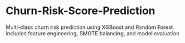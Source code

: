 # Churn-Risk-Score-Prediction
Multi-class churn risk prediction using XGBoost and Random Forest. Includes feature engineering, SMOTE balancing, and model evaluation
